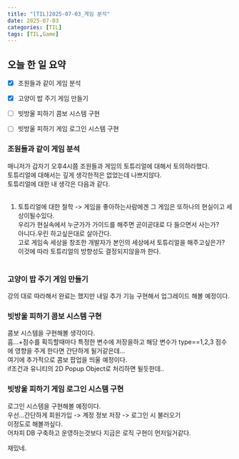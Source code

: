 ```yaml
---
title: "[TIL]2025-07-03_게임 분석"
date: 2025-07-03
categories: [TIL]
tags: [TIL,Game]
---
```


## 오늘 한 일 요약

- [X] 조원들과 같이 게임 분석  
- [X] 고양이 밥 주기 게임 만들기  
- [ ] 빗방울 피하기 콤보 시스템 구현  
- [ ] 빗방울 피하기 게임 로그인 시스템 구현  


### 조원들과 같이 게임 분석
  
매니저가 갑자기 오후4시쯤 조원들과 게임의 토튜리얼에 대해서 토의하라했다.  
토튜리얼에 대해서는 깊게 생각한적은 없었는데 나쁘지않다.  
토튜리얼에 대한 내 생각은 다음과 같다.  
<br>
1. 토튜리얼에 대한 철학
-> 게임을 좋아하는사람에겐 그 게임은 또하나의 현실이고 세상이될수있다.  
   우리가 현실속에서 누군가가 가이드를 해주면 곧이곧대로 다 들으면서 사는가?  
   아니다.우린 하고싶은대로 살아간다.
   <br>
   고로 게임속 세상을 창조한 개발자가 본인의 세상에서 토튜리얼을 해주고싶은가?  
   이것에 따라 토튜리얼의 방향성도 결정되지않을까 한다.   
   <br>

### 고양이 밥 주기 게임 만들기

강의 대로 따라해서 완료는 했지만 내일 추가 기능 구현해서 업그레이드 해볼 예정이다.  

### 빗방울 피하기 콤보 시스템 구현

콤보 시스템을 구현해볼 생각이다.  
흠...+점수를 획득할때마다 특정한 변수에 저장을하고 
해당 변수가 type==1,2,3 점수에 영향을 주게 한다면 간단하게 될거같은데...  
여기에 추가적으로 콤보 팝업을 띄울 예정이다.  
if조건과 유니티의 2D Popup Object로 처리하면 될듯한데..  

### 빗방울 피하기 게임 로그인 시스템 구현

로그인 시스템을 구현해볼 예정이다.  
우선...간단하게 회원가입 -> 계정 정보 저장 -> 로그인 시 불러오기  
이정도로 해볼까싶다.  
어차피 DB 구축하고 운영하는것보다 지금은 로직 구현이 먼저일거같다.  

재밌네.
